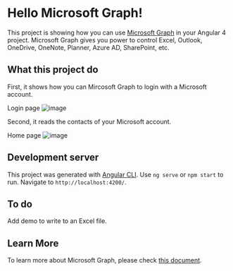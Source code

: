 # Hello Microsoft Graph!

This project is showing how you can use [Microsoft Graph](https://developer.microsoft.com/en-us/graph/) in your Angular 4 project.
Microsoft Graph gives you power to control Excel, Outlook, OneDrive, OneNote, Planner, Azure AD, SharePoint, etc.

## What this project do
First, it shows how you can Mircosoft Graph to login with a Microsoft account.

Login page
![image](https://cloud.githubusercontent.com/assets/3375461/25735481/852e46bc-3120-11e7-82fc-05914db1ad53.png)

Second, it reads the contacts of your Microsoft account.

Home page
![image](https://cloud.githubusercontent.com/assets/3375461/25735473/78ace6dc-3120-11e7-9eeb-9c767877fc25.png)


## Development server

This project was generated with [Angular CLI](https://github.com/angular/angular-cli).
Use `ng serve` or `npm start` to run. Navigate to `http://localhost:4200/`.

## To do
Add demo to write to an Excel file.

## Learn More

To learn more about Microsoft Graph, please check [this document](https://developer.microsoft.com/en-us/graph/).
